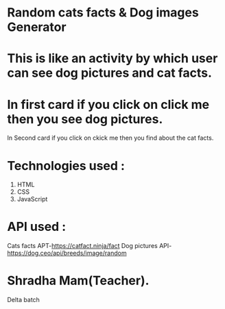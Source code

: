 # Random cats facts & Dog images Generator

# This is like an activity by which user can see dog pictures and cat facts.

# In first card if you click on click me then you see dog pictures.
  In Second card if you click on ckick me then you find about the cat facts.

# Technologies used :
   1. HTML
   2. CSS
   3. JavaScript

# API used :
   Cats facts APT-https://catfact.ninja/fact
   Dog pictures API-https://dog.ceo/api/breeds/image/random

# Shradha Mam(Teacher).
  Delta batch